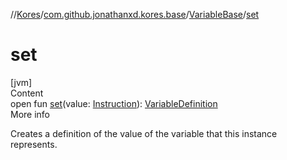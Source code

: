 //[Kores](../../index.md)/[com.github.jonathanxd.kores.base](../index.md)/[VariableBase](index.md)/[set](set.md)



# set  
[jvm]  
Content  
open fun [set](set.md)(value: [Instruction](../../com.github.jonathanxd.kores/-instruction/index.md)): [VariableDefinition](../-variable-definition/index.md)  
More info  


Creates a definition of the value of the variable that this instance represents.

  




